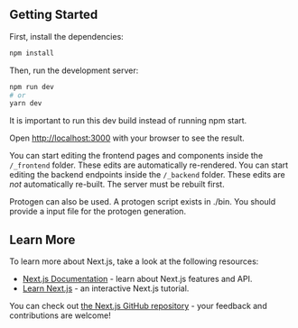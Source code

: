 ## Getting Started

First, install the dependencies:
```bash
npm install
```

Then, run the development server:

```bash
npm run dev
# or
yarn dev
```

It is important to run this dev build instead of running npm start.

Open [http://localhost:3000](http://localhost:3000) with your browser to see the result.

You can start editing the frontend pages and components inside the `/_frontend` folder. These edits are automatically re-rendered.
You can start editing the backend endpoints inside the `/_backend` folder. These edits are *not* automatically re-built. The server must be rebuilt first.

Protogen can also be used. A protogen script exists in ./bin. You 
should provide a input file for the protogen generation.

## Learn More

To learn more about Next.js, take a look at the following resources:

- [Next.js Documentation](https://nextjs.org/docs) - learn about Next.js features and API.
- [Learn Next.js](https://nextjs.org/learn) - an interactive Next.js tutorial.

You can check out [the Next.js GitHub repository](https://github.com/vercel/next.js/) - your feedback and contributions are welcome!

